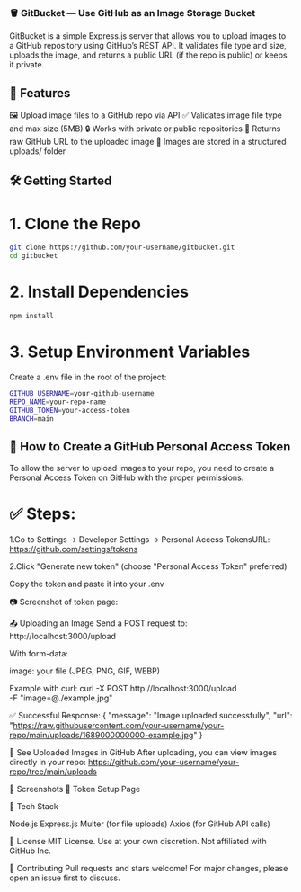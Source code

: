 
  

### 🪣 GitBucket — Use GitHub as an Image Storage Bucket
GitBucket is a simple Express.js server that allows you to upload images to a GitHub repository using GitHub’s REST API. It validates file type and size, uploads the image, and returns a public URL (if the repo is public) or keeps it private.

## 🚀 Features

🖼️ Upload image files to a GitHub repo via API
✅ Validates image file type and max size (5MB)
🔒 Works with private or public repositories
🔗 Returns raw GitHub URL to the uploaded image
📁 Images are stored in a structured uploads/ folder


## 🛠️ Getting Started
# 1. Clone the Repo

```bash
git clone https://github.com/your-username/gitbucket.git
cd gitbucket
```

# 2. Install Dependencies

```bash
npm install
```

# 3. Setup Environment Variables
Create a .env file in the root of the project:

```bash
GITHUB_USERNAME=your-github-username
REPO_NAME=your-repo-name
GITHUB_TOKEN=your-access-token
BRANCH=main
```

## 🔐 How to Create a GitHub Personal Access Token
To allow the server to upload images to your repo, you need to create a Personal Access Token on GitHub with the proper permissions.

# ✅ Steps:

1.Go to Settings → Developer Settings → Personal Access TokensURL: https://github.com/settings/tokens

2.Click "Generate new token" (choose "Personal Access Token" preferred)




Copy the token and paste it into your .env


📷 Screenshot of token page:

📤 Uploading an Image
Send a POST request to:
http://localhost:3000/upload

With form-data:

image: your file (JPEG, PNG, GIF, WEBP)

Example with curl:
curl -X POST http://localhost:3000/upload \
  -F "image=@./example.jpg"

✅ Successful Response:
{
  "message": "Image uploaded successfully",
  "url": "https://raw.githubusercontent.com/your-username/your-repo/main/uploads/1689000000000-example.jpg"
}


📁 See Uploaded Images in GitHub
After uploading, you can view images directly in your repo:
https://github.com/your-username/your-repo/tree/main/uploads


📸 Screenshots
🔑 Token Setup Page


🧰 Tech Stack

Node.js
Express.js
Multer (for file uploads)
Axios (for GitHub API calls)


📝 License
MIT License. Use at your own discretion. Not affiliated with GitHub Inc.

🤝 Contributing
Pull requests and stars welcome! For major changes, please open an issue first to discuss.
